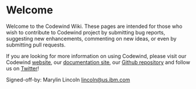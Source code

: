 # Welcome

Welcome to the Codewind Wiki. These pages are intended for those who wish to contribute to Codewind project by submitting bug reports, suggesting new enhancements, commenting on new ideas, or even by submitting pull requests.

If you are looking for more information on using Codewind, please visit our Codewind [website](https://www.eclipse.org/codewind/), our [documentation site](https://www.eclipse.org/codewind/gettingstarted.html), our [Github repository](https://github.com/eclipse/codewind/blob/master/README.md)  and follow us on
 [Twitter](https://twitter.com/EclipseCodewind)!

Signed-off-by: Marylin Lincoln lincoln@us.ibm.com
